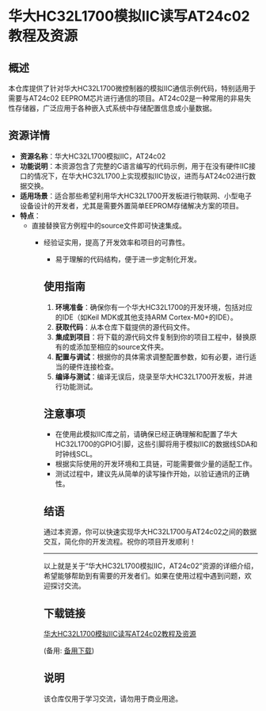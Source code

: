 # 华大HC32L1700模拟IIC读写AT24c02教程及资源

## 概述

本仓库提供了针对华大HC32L1700微控制器的模拟IIC通信示例代码，特别适用于需要与AT24c02 EEPROM芯片进行通信的项目。AT24c02是一种常用的非易失性存储器，广泛应用于各种嵌入式系统中存储配置信息或小量数据。

## 资源详情

- **资源名称**：华大HC32L1700模拟IIC，AT24c02
- **功能说明**：本资源包含了完整的C语言编写的代码示例，用于在没有硬件IIC接口的情况下，在华大HC32L1700上实现模拟IIC协议，进而与AT24c02进行数据交换。
- **适用场景**：适合那些希望利用华大HC32L1700开发板进行物联网、小型电子设备设计的开发者，尤其是需要外置简单EEPROM存储解决方案的项目。
- **特点**：
  - 直接替换官方例程中的source文件即可快速集成。
    - 经验证实用，提高了开发效率和项目的可靠性。
      - 易于理解的代码结构，便于进一步定制化开发。

      ## 使用指南

      1. **环境准备**：确保你有一个华大HC32L1700的开发环境，包括对应的IDE（如Keil MDK或其他支持ARM Cortex-M0+的IDE）。
      2. **获取代码**：从本仓库下载提供的源代码文件。
      3. **集成到项目**：将下载的源代码文件复制到你的项目工程中，替换原有的或添加至相应的source文件夹。
      4. **配置与调试**：根据你的具体需求调整配置参数，如有必要，进行适当的硬件连接检查。
      5. **编译与测试**：编译无误后，烧录至华大HC32L1700开发板，并进行功能测试。

      ## 注意事项

      - 在使用此模拟IIC库之前，请确保已经正确理解和配置了华大HC32L1700的GPIO引脚，这些引脚将用于模拟IIC的数据线SDA和时钟线SCL。
      - 根据实际使用的开发环境和工具链，可能需要做少量的适配工作。
      - 测试过程中，建议先从简单的读写操作开始，以验证通讯的正确性。

      ## 结语

      通过本资源，你可以快速实现华大HC32L1700与AT24c02之间的数据交互，简化你的开发流程。祝你的项目开发顺利！

      ---

      以上就是关于“华大HC32L1700模拟IIC，AT24c02”资源的详细介绍，希望能够帮助到有需要的开发者们。如果在使用过程中遇到问题，欢迎探讨交流。

      ## 下载链接
      [华大HC32L1700模拟IIC读写AT24c02教程及资源](https://pan.quark.cn/s/6d41262c97a9) 

      (备用: [备用下载](https://pan.baidu.com/s/1P2mZ8EJGmuq43C6Cpv7ZMA?pwd=1234))

      ## 说明

      该仓库仅用于学习交流，请勿用于商业用途。
